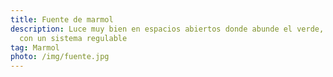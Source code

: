 ```yaml
---
title: Fuente de marmol
description: Luce muy bien en espacios abiertos donde abunde el verde, cuenta
  con un sistema regulable
tag: Marmol
photo: /img/fuente.jpg
---
```

